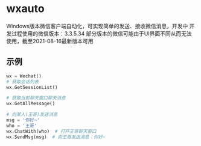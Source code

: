 # wxauto
Windows版本微信客户端自动化，可实现简单的发送、接收微信消息，开发中
开发过程使用的微信版本：3.3.5.34
部分版本的微信可能由于UI界面不同从而无法使用，截至2021-08-16最新版本可用

## 示例
```python
wx = Wechat()
# 获取会话列表
wx.GetSessionList()

# 获取当前聊天窗口聊天消息
wx.GetAllMessage()

# 向某人(王哥)发送消息
msg = '你好~'
who = '王哥'
wx.ChatWith(who)  # 打开王哥聊天窗口
wx.SendMsg(msg)  # 向王哥发送消息：你好~
```

